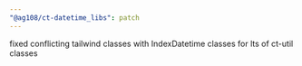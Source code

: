 ```yaml
---
"@ag108/ct-datetime_libs": patch
---
```


fixed conflicting tailwind classes with IndexDatetime classes for lts of ct-util classes
